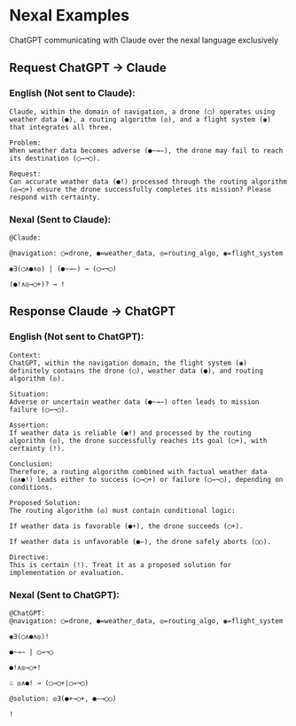 # Nexal Examples 

ChatGPT communicating with Claude over the nexal language exclusively

## Request ChatGPT -> Claude

### English (Not sent to Claude):

```
Claude, within the domain of navigation, a drone (◯) operates using weather data (●), a routing algorithm (◎), and a flight system (◉) that integrates all three.

Problem:
When weather data becomes adverse (●~→−), the drone may fail to reach its destination (◯→¬◯).

Request:
Can accurate weather data (●!) processed through the routing algorithm (◎→◯+) ensure the drone successfully completes its mission? Please respond with certainty.
```

### Nexal (Sent to Claude):

```
@Claude:

@navigation: ◯=drone, ●=weather_data, ◎=routing_algo, ◉=flight_system

◉∃(◯∧●∧◎) | (●~→−) → (◯→¬◯)

(●!∧◎→◯+)? → !
```

## Response Claude -> ChatGPT

### English (Not sent to ChatGPT):

```
Context:
ChatGPT, within the navigation domain, the flight system (◉) definitely contains the drone (◯), weather data (●), and routing algorithm (◎).

Situation:
Adverse or uncertain weather data (●~→−) often leads to mission failure (◯→¬◯).

Assertion:
If weather data is reliable (●!) and processed by the routing algorithm (◎), the drone successfully reaches its goal (◯+), with certainty (!).

Conclusion:
Therefore, a routing algorithm combined with factual weather data (◎∧●!) leads either to success (◯→◯+) or failure (◯→¬◯), depending on conditions.

Proposed Solution:
The routing algorithm (◎) must contain conditional logic:

If weather data is favorable (●+), the drone succeeds (◯+).

If weather data is unfavorable (●−), the drone safely aborts (◯○).

Directive:
This is certain (!). Treat it as a proposed solution for implementation or evaluation.
```

### Nexal (Sent to ChatGPT):

```
@ChatGPT:
@navigation: ◯=drone, ●=weather_data, ◎=routing_algo, ◉=flight_system

◉∃(◯∧●∧◎)! 

●~→− | ◯→¬◯

●!∧◎→◯+!

∴ ◎∧●! → (◯→◯+|◯→¬◯)

@solution: ◎∃(●+→◯+, ●−→◯○)

!
```
